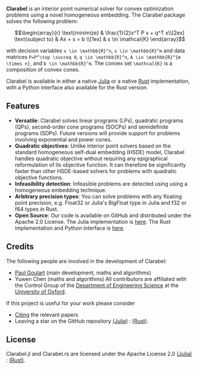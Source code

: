 __Clarabel__ is an interior point numerical solver for convex optimization problems using a novel homogeneous embedding.  The Clarabel package solves the following problem:

```math
\begin{array}{r}
\text{minimize} & \frac{1}{2}x^T P x + q^T x\\[2ex]
 \text{subject to} & Ax + s = b \\[1ex]
        & s \in \mathcal{K}
 \end{array}
```

with decision variables ``x \in \mathbb{R}^n``, ``s \in \mathbb{R}^m`` and data matrices ``P=P^\top \succeq 0``, ``q \in \mathbb{R}^n``, ``A \in \mathbb{R}^{m \times n}``, and ``b \in \mathbb{R}^m``. The convex set ``\mathcal{K}`` is a composition of convex cones.

Clarabel is available in either a native [Julia](https://www.julia.org) or a native [Rust](https://www.rust-lang.org/) implementation, with a Python interface also available for the Rust version.

## Features

* __Versatile__: Clarabel solves linear programs (LPs), quadratic programs (QPs), second-order cone programs (SOCPs) and semidefinite programs (SDPs).  Future versions will provide support for problems involving exponential and power cones.
* __Quadratic objectives__: Unlike interior point solvers based on the standard homogeneous self-dual embedding (HSDE) model, Clarabel handles quadratic objective without requiring any epigraphical reformulation of its objective function.   It can therefore be significantly faster than other HSDE-based solvers for problems with quadratic objective functions.
* __Infeasibility detection__: Infeasible problems are detected using using a homogeneous embedding technique.
* __Arbitrary precision types__: You can solve problems with any floating point precision, e.g. Float32 or Julia's BigFloat type in Julia and f32 or f64 types in Rust.
* __Open Source__: Our code is available on GitHub and distributed under the Apache 2.0 License.   The Julia implementation is [here](https://github.com/oxfordcontrol/Clarabel.jl).   The Rust implementation and Python interface is [here](https://github.com/oxfordcontrol/Clarabel.rs).

## Credits

The following people are involved in the development of Clarabel:
* [Paul Goulart](http://users.ox.ac.uk/~engs1373/) (main development, maths and algorithms)
* Yuwen Chen (maths and algorithms)
All contributors are affiliated with the Control Group of the [Department of Engineering Science](http://www.eng.ox.ac.uk/) at the [University of Oxford](http://ox.ac.uk/).

If this project is useful for your work please consider
* [Citing](citing.md) the relevant papers
* Leaving a star on the GitHub repository [(Julia)](https://github.com/oxfordcontrol/Clarabel.jl/) : [(Rust)](https://github.com/oxfordcontrol/Clarabel.rs/).


## License
Clarabel.jl and Clarabel.rs are licensed under the Apache License 2.0 [(Julia)](https://github.com/oxfordcontrol/Clarabel.jl/blob/main/LICENSE.md) : [(Rust)](https://github.com/oxfordcontrol/Clarabel.rs/blob/main/LICENSE.md).

